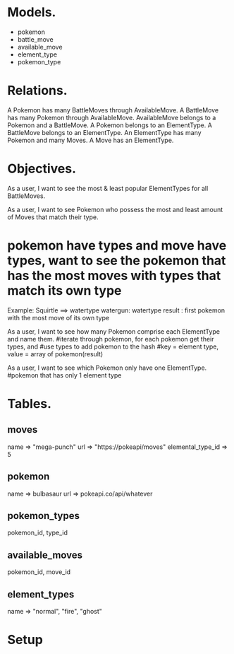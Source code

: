 # Models.

- pokemon
- battle_move
- available_move
- element_type
- pokemon_type

# Relations.

A Pokemon has many BattleMoves through AvailableMove.
A BattleMove has many Pokemon through AvailableMove.
AvailableMove belongs to a Pokemon and a BattleMove.
A Pokemon belongs to an ElementType.
A BattleMove belongs to an ElementType.
An ElementType has many Pokemon and many Moves.
A Move has an ElementType.

# Objectives.

<!-- As a user, I want to see the most & least common available move between all Pokemon. -->

<!-- As a user, I want to see all the Pokemon that can be assigned a specific Move. -->

<!-- As a user, I want to see the most & least popular ElementTypes for all Pokemon -->

As a user, I want to see the most & least popular ElementTypes for all BattleMoves.


As a user, I want to see Pokemon who possess the most and least amount of Moves that match their type.
# pokemon have types and move have types, want to see the pokemon that has the most moves with types that match its own type
Example: Squirtle ==> watertype
          watergun: watertype
result : first pokemon with the most move of its own type

As a user, I want to see how many Pokemon comprise each ElementType and name them.
#iterate through pokemon, for each pokemon get their types, and #use types to add pokemon to the hash
#key = element type, value = array of pokemon(result)

As a user, I want to see which Pokemon only have one ElementType.
#pokemon that has only 1 element type

# Tables.

## moves
name => "mega-punch"
url => "https://pokeapi/moves"
elemental_type_id => 5

## pokemon
name => bulbasaur
url => pokeapi.co/api/whatever

## pokemon_types
pokemon_id, type_id

## available_moves
pokemon_id, move_id

## element_types
name => "normal", "fire", "ghost"

# Setup
